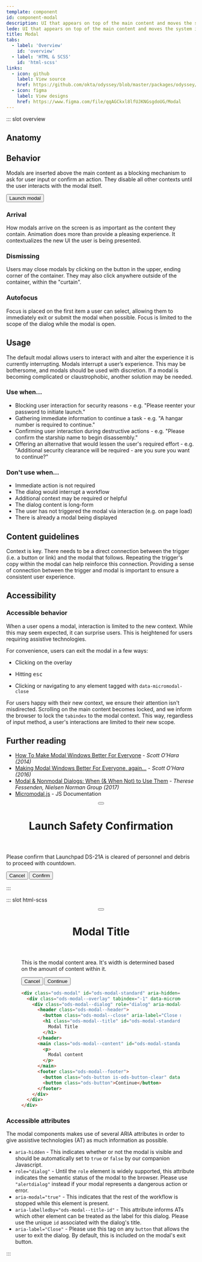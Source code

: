 ```yaml
---
template: component
id: component-modal
description: UI that appears on top of the main content and moves the system into a mode requiring user interaction.
lede: UI that appears on top of the main content and moves the system into a mode requiring user interaction. This dialog disables the main content until the user interacts with the modal dialog.
title: Modal
tabs:
  - label: 'Overview'
    id: 'overview'
  - label: 'HTML & SCSS'
    id: 'html-scss'
links:
  - icon: github
    label: View source
    href: https://github.com/okta/odyssey/blob/master/packages/odyssey/src/scss/components/_modal.scss
  - icon: figma
    label: View designs
    href: https://www.figma.com/file/qqAGCkxl8lfUJKNGsgdoUG/Modal
---
```


::: slot overview

## Anatomy

<Anatomy fill img="images/anatomy-modal.svg" />

## Behavior

<Description>

Modals are inserted above the main content as a blocking mechanism to ask for user input or confirm an action. They disable all other contexts until the user interacts with the modal itself.

</Description>

<Visual>

  <button class="ods-button" data-micromodal-trigger="ods-modal-standard">Launch modal</button>

</Visual>

### Arrival

<Description>

How modals arrive on the screen is as important as the content they contain. Animation does more than provide a pleasing experience. It contextualizes the new UI the user is being presented.

</Description>

### Dismissing

<Description>

Users may close modals by clicking on the button in the upper, ending corner of the container. They may also click anywhere outside of the container, within the "curtain".

</Description>

### Autofocus

<Description>

Focus is placed on the first item a user can select, allowing them to immediately exit or submit the modal when possible. Focus is limited to the scope of the dialog while the modal is open.

</Description>

## Usage

<Description>

The default modal allows users to interact with and alter the experience it is currently interrupting. Modals interrupt a user’s experience. This may be bothersome, and modals should be used with discretion. If a modal is becoming complicated or claustrophobic, another solution may be needed.

</Description>

### Use when...

<Description>

- Blocking user interaction for security reasons - e.g. "Please reenter your password to initiate launch."
- Gathering immediate information to continue a task - e.g. "A hangar number is required to continue."
- Confirming user interaction during destructive actions - e.g. "Please confirm the starship name to begin disassembly."
- Offering an alternative that would lessen the user's required effort - e.g. "Additional security clearance will be required - are you sure you want to continue?"

</Description>

### Don't use when...

<Description>

- Immediate action is not required
- The dialog would interrupt a workflow
- Additional context may be required or helpful
- The dialog content is long-form
- The user has not triggered the modal via interaction (e.g. on page load)
- There is already a modal being displayed

</Description>

## Content guidelines

<Description>

Context is key. There needs to be a direct connection between the trigger (i.e. a button or link) and the modal that follows. Repeating the trigger's copy within the modal can help reinforce this connection. Providing a sense of connection between the trigger and modal is important to ensure a consistent user experience.

</Description>

## Accessibility

### Accessible behavior

<Description>

When a user opens a modal, interaction is limited to the new context. While this may seem expected, it can surprise users. This is heightened for users requiring assistive technologies.

For convenience, users can exit the modal in a few ways:

- Clicking on the overlay

- Hitting <kbd>esc</kbd>

- Clicking or navigating to any element tagged with `data-micromodal-close`

For users happy with their new context, we ensure their attention isn't misdirected. Scrolling on the main content becomes locked, and we inform the browser to lock the `tabindex` to the modal context. This way, regardless of input method, a user's interactions are limited to their new scope.

</Description>

## Further reading

- [How To Make Modal Windows Better For Everyone](https://www.smashingmagazine.com/2014/09/making-modal-windows-better-for-everyone/) - <cite>Scott O'Hara (2014)</cite>
- [Making Modal Windows Better For Everyone, again...](https://www.scottohara.me/blog/2016/09/07/revised-modal-window.html) - <cite>Scott O'Hara (2016)</cite>
- [Modal & Nonmodal Dialogs: When (& When Not) to Use Them](https://www.nngroup.com/articles/modal-nonmodal-dialog/) - <cite>Therese Fessenden, Nielsen Norman Group (2017)</cite>
- [Micromodal.js](https://micromodal.now.sh/) - JS Documentation

<!-- The following are the modals shown to the user on the site -->
<div class="ods-modal" id="ods-modal-standard" aria-hidden="true">
    <div class="ods-modal--overlay" tabindex="-1" data-micromodal-close>
      <div class="ods-modal--dialog" role="dialog" aria-modal="true" aria-labelledby="ods-modal-standard-title">
        <header class="ods-modal--header">
          <span class="ods-modal--dismiss">
            <button class="ods-button is-ods-button-dismiss" aria-label="Dismiss modal" data-micromodal-close>
              <OdsIcon icon="close" />
            </button>
          </span>
          <h1 class="ods-modal--title" id="ods-modal-standard-title">
            Launch Safety Confirmation
          </h1>
        </header>
        <main class="ods-modal--content" id="ods-modal-standard-content">
          <p>
            Please confirm that Launchpad DS-21A is cleared of personnel and debris to proceed with countdown.
          </p>
        </main>
        <footer class="ods-modal--footer">
          <button class="ods-button is-ods-button-clear" aria-label="Close this dialog window" data-micromodal-close>Cancel</button>
          <button class="ods-button" data-micromodal-close>Confirm</button>
        </footer>
      </div>
    </div>
  </div>
</div>

:::

::: slot html-scss

<figure class="docs-example">
  <div class="ods-modal is-open is-animation-stopped" id="ods-modal-standard" aria-hidden="true">
    <div class="ods-modal--overlay" tabindex="-1">
      <div class="ods-modal--dialog" role="dialog" aria-modal="true" aria-labelledby="ods-modal-standard-title">
        <header class="ods-modal--header">
          <button class="ods-modal--close" aria-label="Close modal"></button>
          <h1 class="ods-modal--title" id="ods-modal-standard-title">
            Modal Title
          </h1>
        </header>
        <main class="ods-modal--content" id="ods-modal-standard-content">
          <p>This is the modal content area. It's width is determined based on the amount of content within it.</p>
        </main>
        <footer class="ods-modal--footer">
          <button class="ods-button is-ods-button-clear" aria-label="Close this dialog window">Cancel</button>
          <button class="ods-button">Continue</button>
        </footer>
      </div>
    </div>
  </div>

  ```html
  <div class="ods-modal" id="ods-modal-standard" aria-hidden="true">
    <div class="ods-modal--overlay" tabindex="-1" data-micromodal-close>
      <div class="ods-modal--dialog" role="dialog" aria-modal="true" aria-labelledby="ods-modal-standard-title">
        <header class="ods-modal--header">
          <button class="ods-modal--close" aria-label="Close modal" data-micromodal-close></button>
          <h1 class="ods-modal--title" id="ods-modal-standard-title">
            Modal Title
          </h1>
        </header>
        <main class="ods-modal--content" id="ods-modal-standard-content">
          <p>
            Modal content
          </p>
        </main>
        <footer class="ods-modal--footer">
          <button class="ods-button is-ods-button-clear" data-micromodal-close aria-label="Close this dialog window">Cancel</button>
          <button class="ods-button">Continue</button>
        </footer>
      </div>
    </div>
  </div>
  ```
</figure>

### Accessible attributes

<Description>

The modal components makes use of several ARIA attributes in order to give assistive technologies (AT) as much information as possible.

- `aria-hidden` - This indicates whether or not the modal is visible and should be automatically set to `true` or `false` by our companion Javascript.
- `role="dialog"` - Until the `role` element is widely supported, this attribute indicates the semantic status of the modal to the browser. Please use `"alertdialog"` instead if your modal represents a dangerous action or error.
- `aria-modal="true"` - This indicates that the rest of the workflow is stopped while this element is present.
- `aria-labelledby="ods-modal--title-id"` - This attribute informs ATs which other element can be treated as the label for this dialog. Please use the unique `id` associated with the dialog's title.
- `aria-label="Close"` - Please use this tag on any `button` that allows the user to exit the dialog. By default, this is included on the modal's exit button.

</Description>
:::
